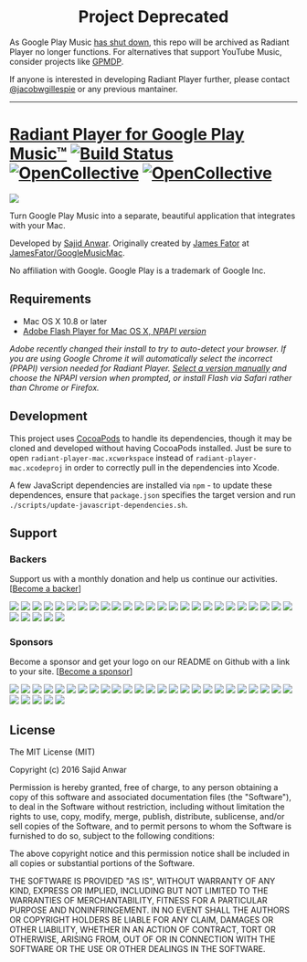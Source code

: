 <h1 align="center">Project Deprecated</h1>

As Google Play Music [has shut down](https://support.google.com/googleplaymusic/answer/9973710), this repo will be archived as Radiant Player no longer functions. For alternatives that support YouTube Music, consider projects like [GPMDP](https://github.com/MarshallOfSound/Google-Play-Music-Desktop-Player-UNOFFICIAL-).

If anyone is interested in developing Radiant Player further, please contact [@jacobwgillespie](https://github.com/jacobwgillespie) or any previous mantainer.

---

[Radiant Player for Google Play Music™][1] [![Build Status](https://travis-ci.org/radiant-player/radiant-player-mac.svg)](https://travis-ci.org/radiant-player/radiant-player-mac) [![OpenCollective](https://opencollective.com/radiant-player/backers/badge.svg)](#backers) [![OpenCollective](https://opencollective.com/radiant-player/sponsors/badge.svg)](#sponsors)
=========================

![](https://raw.githubusercontent.com/radiant-player/radiant-player-mac/master/website/images/styles/google.png)

Turn Google Play Music into a separate, beautiful application that integrates with your Mac.

Developed by [Sajid Anwar][2]. Originally created by [James Fator][3] at [JamesFator/GoogleMusicMac][4].

No affiliation with Google. Google Play is a trademark of Google Inc.

[1]: http://kbhomes.github.io/radiant-player-mac/
[2]: https://github.com/kbhomes/
[3]: http://jamesfator.com/
[4]: https://github.com/JamesFator/GoogleMusicMac

Requirements
------------

* Mac OS X 10.8 or later
* [Adobe Flash Player for Mac OS X, _NPAPI version_][5]

[5]: https://get.adobe.com/flashplayer/

_Adobe recently changed their install to try to auto-detect your browser. If you are using Google Chrome it will automatically select the incorrect (PPAPI) version needed for Radiant Player. [Select a version manually][6] and choose the NPAPI version when prompted, or install Flash via Safari rather than Chrome or Firefox._

[6]: https://get.adobe.com/flashplayer/otherversions/

Development
-----------

This project uses [CocoaPods][7] to handle its dependencies, though it may be cloned
and developed without having CocoaPods installed. Just be sure to open
`radiant-player-mac.xcworkspace` instead of `radiant-player-mac.xcodeproj` in order to
correctly pull in the dependencies into Xcode.

A few JavaScript dependencies are installed via `npm` - to update these dependences, ensure that `package.json` specifies the target version and run `./scripts/update-javascript-dependencies.sh`.

[7]: http://cocoapods.org/

Support 
-------
### Backers
Support us with a monthly donation and help us continue our activities. [[Become a backer](https://opencollective.com/radiant-player#backer)]

<a href="https://opencollective.com/radiant-player/backer/0/website" target="_blank"><img src="https://opencollective.com/radiant-player/backer/0/avatar.svg"></a>
<a href="https://opencollective.com/radiant-player/backer/1/website" target="_blank"><img src="https://opencollective.com/radiant-player/backer/1/avatar.svg"></a>
<a href="https://opencollective.com/radiant-player/backer/2/website" target="_blank"><img src="https://opencollective.com/radiant-player/backer/2/avatar.svg"></a>
<a href="https://opencollective.com/radiant-player/backer/3/website" target="_blank"><img src="https://opencollective.com/radiant-player/backer/3/avatar.svg"></a>
<a href="https://opencollective.com/radiant-player/backer/4/website" target="_blank"><img src="https://opencollective.com/radiant-player/backer/4/avatar.svg"></a>
<a href="https://opencollective.com/radiant-player/backer/5/website" target="_blank"><img src="https://opencollective.com/radiant-player/backer/5/avatar.svg"></a>
<a href="https://opencollective.com/radiant-player/backer/6/website" target="_blank"><img src="https://opencollective.com/radiant-player/backer/6/avatar.svg"></a>
<a href="https://opencollective.com/radiant-player/backer/7/website" target="_blank"><img src="https://opencollective.com/radiant-player/backer/7/avatar.svg"></a>
<a href="https://opencollective.com/radiant-player/backer/8/website" target="_blank"><img src="https://opencollective.com/radiant-player/backer/8/avatar.svg"></a>
<a href="https://opencollective.com/radiant-player/backer/9/website" target="_blank"><img src="https://opencollective.com/radiant-player/backer/9/avatar.svg"></a>
<a href="https://opencollective.com/radiant-player/backer/10/website" target="_blank"><img src="https://opencollective.com/radiant-player/backer/10/avatar.svg"></a>
<a href="https://opencollective.com/radiant-player/backer/11/website" target="_blank"><img src="https://opencollective.com/radiant-player/backer/11/avatar.svg"></a>
<a href="https://opencollective.com/radiant-player/backer/12/website" target="_blank"><img src="https://opencollective.com/radiant-player/backer/12/avatar.svg"></a>
<a href="https://opencollective.com/radiant-player/backer/13/website" target="_blank"><img src="https://opencollective.com/radiant-player/backer/13/avatar.svg"></a>
<a href="https://opencollective.com/radiant-player/backer/14/website" target="_blank"><img src="https://opencollective.com/radiant-player/backer/14/avatar.svg"></a>
<a href="https://opencollective.com/radiant-player/backer/15/website" target="_blank"><img src="https://opencollective.com/radiant-player/backer/15/avatar.svg"></a>
<a href="https://opencollective.com/radiant-player/backer/16/website" target="_blank"><img src="https://opencollective.com/radiant-player/backer/16/avatar.svg"></a>
<a href="https://opencollective.com/radiant-player/backer/17/website" target="_blank"><img src="https://opencollective.com/radiant-player/backer/17/avatar.svg"></a>
<a href="https://opencollective.com/radiant-player/backer/18/website" target="_blank"><img src="https://opencollective.com/radiant-player/backer/18/avatar.svg"></a>
<a href="https://opencollective.com/radiant-player/backer/19/website" target="_blank"><img src="https://opencollective.com/radiant-player/backer/19/avatar.svg"></a>
<a href="https://opencollective.com/radiant-player/backer/20/website" target="_blank"><img src="https://opencollective.com/radiant-player/backer/20/avatar.svg"></a>
<a href="https://opencollective.com/radiant-player/backer/21/website" target="_blank"><img src="https://opencollective.com/radiant-player/backer/21/avatar.svg"></a>
<a href="https://opencollective.com/radiant-player/backer/22/website" target="_blank"><img src="https://opencollective.com/radiant-player/backer/22/avatar.svg"></a>
<a href="https://opencollective.com/radiant-player/backer/23/website" target="_blank"><img src="https://opencollective.com/radiant-player/backer/23/avatar.svg"></a>
<a href="https://opencollective.com/radiant-player/backer/24/website" target="_blank"><img src="https://opencollective.com/radiant-player/backer/24/avatar.svg"></a>
<a href="https://opencollective.com/radiant-player/backer/25/website" target="_blank"><img src="https://opencollective.com/radiant-player/backer/25/avatar.svg"></a>
<a href="https://opencollective.com/radiant-player/backer/26/website" target="_blank"><img src="https://opencollective.com/radiant-player/backer/26/avatar.svg"></a>
<a href="https://opencollective.com/radiant-player/backer/27/website" target="_blank"><img src="https://opencollective.com/radiant-player/backer/27/avatar.svg"></a>
<a href="https://opencollective.com/radiant-player/backer/28/website" target="_blank"><img src="https://opencollective.com/radiant-player/backer/28/avatar.svg"></a>
<a href="https://opencollective.com/radiant-player/backer/29/website" target="_blank"><img src="https://opencollective.com/radiant-player/backer/29/avatar.svg"></a>


### Sponsors
Become a sponsor and get your logo on our README on Github with a link to your site. [[Become a sponsor](https://opencollective.com/radiant-player#sponsor)]

<a href="https://opencollective.com/radiant-player/sponsor/0/website" target="_blank"><img src="https://opencollective.com/radiant-player/sponsor/0/avatar.svg"></a>
<a href="https://opencollective.com/radiant-player/sponsor/1/website" target="_blank"><img src="https://opencollective.com/radiant-player/sponsor/1/avatar.svg"></a>
<a href="https://opencollective.com/radiant-player/sponsor/2/website" target="_blank"><img src="https://opencollective.com/radiant-player/sponsor/2/avatar.svg"></a>
<a href="https://opencollective.com/radiant-player/sponsor/3/website" target="_blank"><img src="https://opencollective.com/radiant-player/sponsor/3/avatar.svg"></a>
<a href="https://opencollective.com/radiant-player/sponsor/4/website" target="_blank"><img src="https://opencollective.com/radiant-player/sponsor/4/avatar.svg"></a>
<a href="https://opencollective.com/radiant-player/sponsor/5/website" target="_blank"><img src="https://opencollective.com/radiant-player/sponsor/5/avatar.svg"></a>
<a href="https://opencollective.com/radiant-player/sponsor/6/website" target="_blank"><img src="https://opencollective.com/radiant-player/sponsor/6/avatar.svg"></a>
<a href="https://opencollective.com/radiant-player/sponsor/7/website" target="_blank"><img src="https://opencollective.com/radiant-player/sponsor/7/avatar.svg"></a>
<a href="https://opencollective.com/radiant-player/sponsor/8/website" target="_blank"><img src="https://opencollective.com/radiant-player/sponsor/8/avatar.svg"></a>
<a href="https://opencollective.com/radiant-player/sponsor/9/website" target="_blank"><img src="https://opencollective.com/radiant-player/sponsor/9/avatar.svg"></a>
<a href="https://opencollective.com/radiant-player/sponsor/10/website" target="_blank"><img src="https://opencollective.com/radiant-player/sponsor/10/avatar.svg"></a>
<a href="https://opencollective.com/radiant-player/sponsor/11/website" target="_blank"><img src="https://opencollective.com/radiant-player/sponsor/11/avatar.svg"></a>
<a href="https://opencollective.com/radiant-player/sponsor/12/website" target="_blank"><img src="https://opencollective.com/radiant-player/sponsor/12/avatar.svg"></a>
<a href="https://opencollective.com/radiant-player/sponsor/13/website" target="_blank"><img src="https://opencollective.com/radiant-player/sponsor/13/avatar.svg"></a>
<a href="https://opencollective.com/radiant-player/sponsor/14/website" target="_blank"><img src="https://opencollective.com/radiant-player/sponsor/14/avatar.svg"></a>
<a href="https://opencollective.com/radiant-player/sponsor/15/website" target="_blank"><img src="https://opencollective.com/radiant-player/sponsor/15/avatar.svg"></a>
<a href="https://opencollective.com/radiant-player/sponsor/16/website" target="_blank"><img src="https://opencollective.com/radiant-player/sponsor/16/avatar.svg"></a>
<a href="https://opencollective.com/radiant-player/sponsor/17/website" target="_blank"><img src="https://opencollective.com/radiant-player/sponsor/17/avatar.svg"></a>
<a href="https://opencollective.com/radiant-player/sponsor/18/website" target="_blank"><img src="https://opencollective.com/radiant-player/sponsor/18/avatar.svg"></a>
<a href="https://opencollective.com/radiant-player/sponsor/19/website" target="_blank"><img src="https://opencollective.com/radiant-player/sponsor/19/avatar.svg"></a>
<a href="https://opencollective.com/radiant-player/sponsor/20/website" target="_blank"><img src="https://opencollective.com/radiant-player/sponsor/20/avatar.svg"></a>
<a href="https://opencollective.com/radiant-player/sponsor/21/website" target="_blank"><img src="https://opencollective.com/radiant-player/sponsor/21/avatar.svg"></a>
<a href="https://opencollective.com/radiant-player/sponsor/22/website" target="_blank"><img src="https://opencollective.com/radiant-player/sponsor/22/avatar.svg"></a>
<a href="https://opencollective.com/radiant-player/sponsor/23/website" target="_blank"><img src="https://opencollective.com/radiant-player/sponsor/23/avatar.svg"></a>
<a href="https://opencollective.com/radiant-player/sponsor/24/website" target="_blank"><img src="https://opencollective.com/radiant-player/sponsor/24/avatar.svg"></a>
<a href="https://opencollective.com/radiant-player/sponsor/25/website" target="_blank"><img src="https://opencollective.com/radiant-player/sponsor/25/avatar.svg"></a>
<a href="https://opencollective.com/radiant-player/sponsor/26/website" target="_blank"><img src="https://opencollective.com/radiant-player/sponsor/26/avatar.svg"></a>
<a href="https://opencollective.com/radiant-player/sponsor/27/website" target="_blank"><img src="https://opencollective.com/radiant-player/sponsor/27/avatar.svg"></a>
<a href="https://opencollective.com/radiant-player/sponsor/28/website" target="_blank"><img src="https://opencollective.com/radiant-player/sponsor/28/avatar.svg"></a>
<a href="https://opencollective.com/radiant-player/sponsor/29/website" target="_blank"><img src="https://opencollective.com/radiant-player/sponsor/29/avatar.svg"></a>

License
-------

The MIT License (MIT)

Copyright (c) 2016 Sajid Anwar

Permission is hereby granted, free of charge, to any person obtaining a copy of
this software and associated documentation files (the "Software"), to deal in
the Software without restriction, including without limitation the rights to
use, copy, modify, merge, publish, distribute, sublicense, and/or sell copies of
the Software, and to permit persons to whom the Software is furnished to do so,
subject to the following conditions:

The above copyright notice and this permission notice shall be included in all
copies or substantial portions of the Software.

THE SOFTWARE IS PROVIDED "AS IS", WITHOUT WARRANTY OF ANY KIND, EXPRESS OR
IMPLIED, INCLUDING BUT NOT LIMITED TO THE WARRANTIES OF MERCHANTABILITY, FITNESS
FOR A PARTICULAR PURPOSE AND NONINFRINGEMENT. IN NO EVENT SHALL THE AUTHORS OR
COPYRIGHT HOLDERS BE LIABLE FOR ANY CLAIM, DAMAGES OR OTHER LIABILITY, WHETHER
IN AN ACTION OF CONTRACT, TORT OR OTHERWISE, ARISING FROM, OUT OF OR IN
CONNECTION WITH THE SOFTWARE OR THE USE OR OTHER DEALINGS IN THE SOFTWARE.
